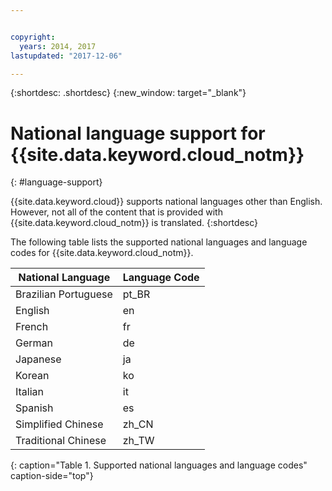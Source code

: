 ```yaml
---


copyright:
  years: 2014, 2017
lastupdated: "2017-12-06"

---
```


{:shortdesc: .shortdesc}
{:new_window: target="_blank"}

# National language support for {{site.data.keyword.cloud_notm}}
{: #language-support}

{{site.data.keyword.cloud}} supports national languages other than English. However, not all of the content that is provided with {{site.data.keyword.cloud_notm}} is translated. 
{:shortdesc}

The following table lists the supported national languages and language codes for {{site.data.keyword.cloud_notm}}.

| National Language | Language Code |
|----------|---------|
| Brazilian Portuguese | pt_BR | 
| English | en |
| French | fr |
| German | de |
| Japanese | ja |
| Korean | ko |
| Italian | it |
| Spanish | es |
| Simplified Chinese | zh_CN | 
| Traditional Chinese | zh_TW |
{: caption="Table 1. Supported national languages and language codes" caption-side="top"} 
